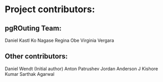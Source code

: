 # Project contributors:

## pgROuting Team:

Daniel Kastl
Ko Nagase
Regina Obe
Virginia Vergara

## Other contributors:

Daniel Wendt (Initial author) 
Anton Patrushev
Jordan Anderson
J Kishore Kumar
Sarthak Agarwal
